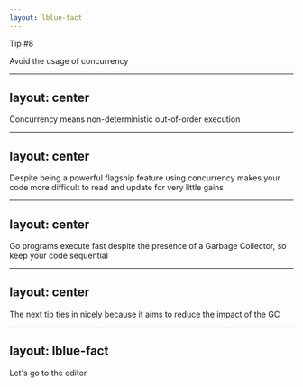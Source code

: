 ```yaml
---
layout: lblue-fact
---
```


Tip #8

Avoid the usage of concurrency

---
layout: center
---

Concurrency means non-deterministic out-of-order execution

---
layout: center
---

Despite being a powerful flagship feature using concurrency makes your code more difficult to read and update for very little gains

---
layout: center
---

Go programs execute fast despite the presence of a Garbage Collector, so keep your code sequential

---
layout: center
---

The next tip ties in nicely because it aims to reduce the impact of the GC

---
layout: lblue-fact
---

Let's go to the editor